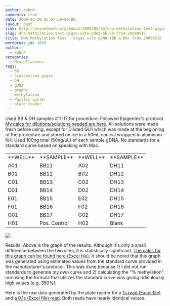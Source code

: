 ```yaml
---
author: kubu4
comments: true
date: 2009-05-20 05:07:59+00:00
layout: post
link: http://onsnetwork.org/kubu4/2009/05/19/dna-methylation-test-gigas-site-gdna-bb-dh-from-20090515/
slug: dna-methylation-test-gigas-site-gdna-bb-dh-from-20090515
title: DNA Methylation Test - Gigas site gDNA (BB & DH) from 20090515
wordpress_id: 1059
author:
  - kubu4
categories:
  - Miscellaneous
tags:
  - BB
  - Crassostrea gigas
  - DH
  - gDNA
  - graphs
  - methylation
  - Pacific oyster
  - plate reader
---
```


Used BB & DH samples #11-17 for procedure. Followed Epigentek's protocol. [My calcs for dilutions/solutions needed are here](http://eagle.fish.washington.edu/Arabidopsis/Notebook%20Workup%20Files/20090519-01.jpg). All solutions were made fresh before using, except for Diluted GU1 which was made at the beginning of the procedure and stored on ice in a 50mL conical wrapped in aluminum foil. Used 100ng total (50ng/uL) of each sample gDNA. No standards for a standard curve based on speaking with Mac.

<table class="wiki_table mceItemTable" >
<tbody >
<tr >

<td >**WELL**
</td>

<td >**SAMPLE**
</td>

<td >**WELL**
</td>

<td >**SAMPLE**
</td>
</tr>
<tr >

<td >A01
</td>

<td >BB11
</td>

<td >A02
</td>

<td >DH11
</td>
</tr>
<tr >

<td >B01
</td>

<td >BB12
</td>

<td >B02
</td>

<td >DH12
</td>
</tr>
<tr >

<td >C01
</td>

<td >BB13
</td>

<td >C02
</td>

<td >DH13
</td>
</tr>
<tr >

<td >D01
</td>

<td >BB14
</td>

<td >D02
</td>

<td >DH14
</td>
</tr>
<tr >

<td >E01
</td>

<td >BB15
</td>

<td >E02
</td>

<td >DH15
</td>
</tr>
<tr >

<td >F01
</td>

<td >BB16
</td>

<td >F02
</td>

<td >DH16
</td>
</tr>
<tr >

<td >G01
</td>

<td >BB17
</td>

<td >G02
</td>

<td >DH17
</td>
</tr>
<tr >

<td >H01
</td>

<td >Pos. Control
</td>

<td >H02
</td>

<td >Blank
</td>
</tr>
</tbody>
</table>

![](http://eagle.fish.washington.edu/Arabidopsis/20090519%20gigas%20methylation%20BB%20vs%20DH%20graph.jpg)

Results: Above is the graph of the results. Although it's only a small difference between the two sites, it is statistically significant. [The calcs for this graph can be found here (Excel file)](http://eagle.fish.washington.edu/Arabidopsis/Notebook%20Workup%20Files/20090519%20Gigas%20DNA%20methylation%20workup%20SJW.xls). It should be noted that this graph was generated using estimated values from the standard curve provided in the manufacturer's protocol. This was done because 1) I did not run standards to generate my own curve and 2) calculating the "% methylation" not using the formula that utilizes the standard curve was giving ridiculously high values (e.g. 350%).

Here is the raw data generated by the plate reader for a [1s read (Excel file)](http://eagle.fish.washington.edu/Arabidopsis/Notebook%20Workup%20Files/20090519%20gDNA%20Methylation%201s%20SJW.xls) and [a 0.1s (Excel file) read](http://eagle.fish.washington.edu/Arabidopsis/Notebook%20Workup%20Files/20090519%20gDNA%20Methylation%200.1s%20SJW.xls). Both reads have nearly identical values.
